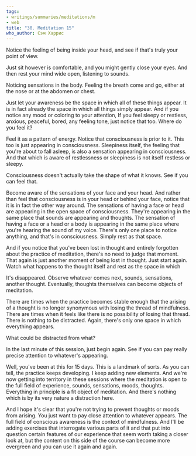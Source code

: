 ```yaml
---
tags:
- writings/summaries/meditations/m
- web
title: "30. Meditation 15"
who_author: Сэм Харрис
---
```


Notice the feeling of being inside your head, and see if that's truly your point of view.

Just sit however is comfortable, and you might gently close your eyes. And then rest your mind wide open, listening to sounds.

Noticing sensations in the body. Feeling the breath come and go, either at the nose or at the abdomen or chest.

Just let your awareness be the space in which all of these things appear. It is in fact already the space in which all things simply appear. And if you notice any mood or coloring to your attention, If you feel sleepy or restless, anxious, peaceful, bored, any feeling tone, just notice that too. Where do you feel it?

Feel it as a pattern of energy. Notice that consciousness is prior to it. This too is just appearing in consciousness. Sleepiness itself, the feeling that you're about to fall asleep, is also a sensation appearing in consciousness. And that which is aware of restlessness or sleepiness is not itself restless or sleepy.

Consciousness doesn't actually take the shape of what it knows. See if you can feel that.

Become aware of the sensations of your face and your head. And rather than feel that consciousness is in your head or behind your face, notice that it is in fact the other way around. The sensations of having a face or head are appearing in the open space of consciousness. They're appearing in the same place that sounds are appearing and thoughts. The sensation of having a face or a head or a body is appearing in the same place where you're hearing the sound of my voice. There's only one place to notice anything, and that's in consciousness. Simply rest as that space.

And if you notice that you've been lost in thought and entirely forgotten about the practice of meditation, there's no need to judge that moment. That again is just another moment of being lost in thought. Just start again. Watch what happens to the thought itself and rest as the space in which

It's disappeared. Observe whatever comes next, sounds, sensations, another thought. Eventually, thoughts themselves can become objects of meditation.

There are times when the practice becomes stable enough that the arising of a thought is no longer synonymous with losing the thread of mindfulness. There are times when it feels like there is no possibility of losing that thread. There is nothing to be distracted. Again, there's only one space in which everything appears.

What could be distracted from what?

In the last minute of this session, just begin again. See if you can pay really precise attention to whatever's appearing.

Well, you've been at this for 15 days. This is a landmark of sorts. As you can tell, the practice keeps developing. I keep adding new elements.
And we're now getting into territory in these sessions where the meditation is open to the full field of experience, sounds, sensations, moods, thoughts. Everything in principle is a fit object of meditation. And there's nothing which is by its very nature a distraction here.

And I hope it's clear that you're not trying to prevent thoughts or moods from arising. You just want to pay close attention to whatever appears. The full field of conscious awareness is the context of mindfulness. And I'll be adding exercises that interrogate various parts of it and that put into question certain features of our experience that seem worth taking a closer look at, but the content on this side of the course can become more evergreen and you can use it again and again. 